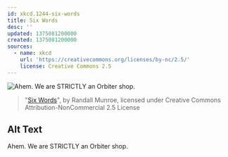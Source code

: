 ```yaml
---
id: xkcd.1244-six-words
title: Six Words
desc: ''
updated: 1375081200000
created: 1375081200000
sources:
  - name: xkcd
    url: 'https://creativecommons.org/licenses/by-nc/2.5/'
    license: Creative Commons 2.5
---
```

![Ahem. We are STRICTLY an Orbiter shop.](https://imgs.xkcd.com/comics/six_words.png)
> "[Six Words](https://xkcd.com/1244/)", by Randall Munroe, licensed under Creative Commons Attribution-NonCommercial 2.5 License

## Alt Text
Ahem. We are STRICTLY an Orbiter shop.
